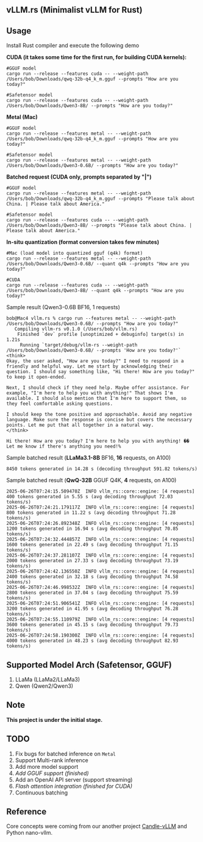 ## vLLM.rs (Minimalist vLLM for Rust)

## Usage
Install Rust compiler and execute the following demo

**CUDA (it takes some time for the first run, for building CUDA kernels):**
```
#GGUF model
cargo run --release --features cuda -- --weight-path /Users/bob/Downloads/qwq-32b-q4_k_m.gguf --prompts "How are you today?"

#Safetensor model
cargo run --release --features cuda -- --weight-path /Users/bob/Downloads/Qwen3-8B/ --prompts "How are you today?"
```

**Metal (Mac)**
```
#GGUF model
cargo run --release --features metal -- --weight-path /Users/bob/Downloads/qwq-32b-q4_k_m.gguf --prompts "How are you today?"

#Safetensor model
cargo run --release --features metal -- --weight-path /Users/bob/Downloads/Qwen3-0.6B/ --prompts "How are you today?"
```

**Batched request (CUDA only, prompts separated by "|")**
```
#GGUF model
cargo run --release --features metal -- --weight-path /Users/bob/Downloads/qwq-32b-q4_k_m.gguf --prompts "Please talk about China. | Please talk about America."

#Safetensor model
cargo run --release --features cuda -- --weight-path /Users/bob/Downloads/Qwen3-8B/ --prompts "Please talk about China. | Please talk about America."
```

**In-situ quantization (format conversion takes few minutes)**
```
#Mac (load model into quantized gguf (q4k) format)
cargo run --release --features metal -- --weight-path /Users/bob/Downloads/Qwen3-0.6B/ --quant q4k --prompts "How are you today?"

#CUDA
cargo run --release --features cuda -- --weight-path /Users/bob/Downloads/Qwen3-8B/ --quant q4k --prompts "How are you today?"
```


Sample result (Qwen3-0.6B BF16, 1 requests)

```
bob@Mac4 vllm.rs % cargo run --features metal -- --weight-path /Users/bob/Downloads/Qwen3-0.6B/ --prompts "How are you today?"
   Compiling vllm-rs v0.1.0 (/Users/bob/vllm.rs)
    Finished `dev` profile [unoptimized + debuginfo] target(s) in 1.21s
     Running `target/debug/vllm-rs --weight-path /Users/bob/Downloads/Qwen3-0.6B/ --prompts 'How are you today?'`
<think>
Okay, the user asked, "How are you today?" I need to respond in a friendly and helpful way. Let me start by acknowledging their question. I should say something like, "Hi there! How are you today?" to keep it open-ended.

Next, I should check if they need help. Maybe offer assistance. For example, "I'm here to help you with anything!" That shows I'm available. I should also mention that I'm here to support them, so they feel comfortable asking questions.

I should keep the tone positive and approachable. Avoid any negative language. Make sure the response is concise but covers the necessary points. Let me put that all together in a natural way.
</think>

Hi there! How are you today? I'm here to help you with anything! �� Let me know if there's anything you need!%                                                                                
```

Sample batched result (**LLaMa3.1-8B** BF16, **16** requests, on A100)
```shell
8450 tokens generated in 14.28 s (decoding throughput 591.82 tokens/s)
```

Sample batched result (**QwQ-32B** GGUF Q4K, **4** requests, on A100)
```shell
2025-06-26T07:24:15.509470Z  INFO vllm_rs::core::engine: [4 requests] 400 tokens generated in 5.55 s (avg decoding throughput 72.03 tokens/s)
2025-06-26T07:24:21.179117Z  INFO vllm_rs::core::engine: [4 requests] 800 tokens generated in 11.22 s (avg decoding throughput 71.28 tokens/s)
2025-06-26T07:24:26.892348Z  INFO vllm_rs::core::engine: [4 requests] 1200 tokens generated in 16.94 s (avg decoding throughput 70.85 tokens/s)
2025-06-26T07:24:32.444857Z  INFO vllm_rs::core::engine: [4 requests] 1600 tokens generated in 22.49 s (avg decoding throughput 71.15 tokens/s)
2025-06-26T07:24:37.281107Z  INFO vllm_rs::core::engine: [4 requests] 2000 tokens generated in 27.33 s (avg decoding throughput 73.19 tokens/s)
2025-06-26T07:24:42.136550Z  INFO vllm_rs::core::engine: [4 requests] 2400 tokens generated in 32.18 s (avg decoding throughput 74.58 tokens/s)
2025-06-26T07:24:46.998532Z  INFO vllm_rs::core::engine: [4 requests] 2800 tokens generated in 37.04 s (avg decoding throughput 75.59 tokens/s)
2025-06-26T07:24:51.906541Z  INFO vllm_rs::core::engine: [4 requests] 3200 tokens generated in 41.95 s (avg decoding throughput 76.28 tokens/s)
2025-06-26T07:24:55.110979Z  INFO vllm_rs::core::engine: [4 requests] 3600 tokens generated in 45.15 s (avg decoding throughput 79.73 tokens/s)
2025-06-26T07:24:58.190300Z  INFO vllm_rs::core::engine: [4 requests] 4000 tokens generated in 48.23 s (avg decoding throughput 82.93 tokens/s)
```

## Supported Model Arch (Safetensor, GGUF)
1) LLaMa (LLaMa2/LLaMa3)
2) Qwen (Qwen2/Qwen3)

## Note
**This project is under the initial stage.**

## TODO

1. Fix bugs for batched inference on `Metal`
2. Support Multi-rank inference
3. Add more model support
4. _Add GGUF support (finished)_
5. Add an OpenAI API server (support streaming)
6. _Flash attention integration (finished for CUDA)_
7. Continuous batching

## Reference

Core concepts were coming from our another project [Candle-vLLM](https://github.com/EricLBuehler/candle-vllm) and Python nano-vllm.